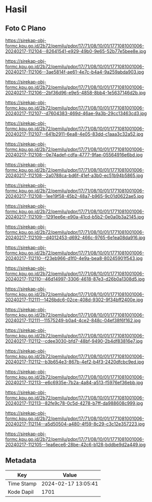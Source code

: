 # Hasil

## Foto C Plano

https://sirekap-obj-formc.kpu.go.id/2b72/pemilu/pdpr/17/71/08/10/01/1771081001006-20240217-112104--82641541-e929-49b0-9e65-52b77e5bee8e.jpg

https://sirekap-obj-formc.kpu.go.id/2b72/pemilu/pdpr/17/71/08/10/01/1771081001006-20240217-112106--3ae5814f-ae61-4e7c-b4a4-9a259abda903.jpg

https://sirekap-obj-formc.kpu.go.id/2b72/pemilu/pdpr/17/71/08/10/01/1771081001006-20240217-112106--2bf36d96-e9e5-4858-8bb4-1e5637146d2b.jpg

https://sirekap-obj-formc.kpu.go.id/2b72/pemilu/pdpr/17/71/08/10/01/1771081001006-20240217-112107--d7604383-469d-46ae-9a3b-29cc13463cd3.jpg

https://sirekap-obj-formc.kpu.go.id/2b72/pemilu/pdpr/17/71/08/10/01/1771081001006-20240217-112107--641b2911-6ea8-4e05-83dd-c1aaa3c32a52.jpg

https://sirekap-obj-formc.kpu.go.id/2b72/pemilu/pdpr/17/71/08/10/01/1771081001006-20240217-112108--0e74adef-cdfa-4777-9fae-05564916e6bd.jpg

https://sirekap-obj-formc.kpu.go.id/2b72/pemilu/pdpr/17/71/08/10/01/1771081001006-20240217-112108--2a0788ca-bd6f-41ef-a3b0-ec51b94b5865.jpg

https://sirekap-obj-formc.kpu.go.id/2b72/pemilu/pdpr/17/71/08/10/01/1771081001006-20240217-112108--1ee19f58-45b2-48a7-b965-9c01d0622ae5.jpg

https://sirekap-obj-formc.kpu.go.id/2b72/pemilu/pdpr/17/71/08/10/01/1771081001006-20240217-112109--1291ee6e-e90a-41cd-b5b2-0e0a0b3a2145.jpg

https://sirekap-obj-formc.kpu.go.id/2b72/pemilu/pdpr/17/71/08/10/01/1771081001006-20240217-112109--d4012453-d692-466c-9765-6e1ea08da916.jpg

https://sirekap-obj-formc.kpu.go.id/2b72/pemilu/pdpr/17/71/08/10/01/1771081001006-20240217-112110--f23eb966-d1f0-4e9a-bea8-80245901f543.jpg

https://sirekap-obj-formc.kpu.go.id/2b72/pemilu/pdpr/17/71/08/10/01/1771081001006-20240217-112110--46d14997-3306-4618-87e3-d26b0a1308d5.jpg

https://sirekap-obj-formc.kpu.go.id/2b72/pemilu/pdpr/17/71/08/10/01/1771081001006-20240217-112111--1426bdc6-02ce-408d-9302-9f34bff2400e.jpg

https://sirekap-obj-formc.kpu.go.id/2b72/pemilu/pdpr/17/71/08/10/01/1771081001006-20240217-112111--11575249-b0a4-4ce2-848c-04ef38f6f162.jpg

https://sirekap-obj-formc.kpu.go.id/2b72/pemilu/pdpr/17/71/08/10/01/1771081001006-20240217-112112--cdee3030-bfd7-48bf-9490-2b4df83816e7.jpg

https://sirekap-obj-formc.kpu.go.id/2b72/pemilu/pdpr/17/71/08/10/01/1771081001006-20240217-112112--b3b654e3-867b-4ef2-b4f3-2420dfcbc9ed.jpg

https://sirekap-obj-formc.kpu.go.id/2b72/pemilu/pdpr/17/71/08/10/01/1771081001006-20240217-112113--e6c6935e-7b2a-4a84-a513-f5976ef36ebb.jpg

https://sirekap-obj-formc.kpu.go.id/2b72/pemilu/pdpr/17/71/08/10/01/1771081001006-20240217-112113--82fe9c78-0c5d-4278-b7ff-da988608c999.jpg

https://sirekap-obj-formc.kpu.go.id/2b72/pemilu/pdpr/17/71/08/10/01/1771081001006-20240217-112114--a5d50504-a480-4f59-8c29-c3c12e357223.jpg

https://sirekap-obj-formc.kpu.go.id/2b72/pemilu/pdpr/17/71/08/10/01/1771081001006-20240217-112105--1ea6ece6-28be-42c6-b128-bddbe9d2a449.jpg


## Metadata

| Key        | Value               |
| ---------- | ------------------- |
| Time Stamp | 2024-02-17 13:05:41 |
| Kode Dapil | 1701                |



